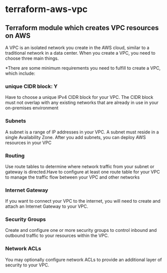 # terraform-aws-vpc
## Terraform module which creates VPC resources on AWS 

A VPC is an isolated network you create in the AWS cloud, similar to a traditional network in a data center. When you create a VPC, you need to choose three main things. 

*There are some minimum requirements you need to fulfill to create a VPC, which include:

### unique CIDR block: Y
Have to choose a unique IPv4 CIDR block for your VPC. The CIDR block must not overlap with any existing networks that are already in use in your on-premises environment

### Subnets
A subnet is a range of IP addresses in your VPC. A subnet must reside in a single Availability Zone. After you add subnets, you can deploy AWS resources in your VPC

### Routing
Use route tables to determine where network traffic from your subnet or gateway is directed.Have to configure at least one route table for your VPC to manage the traffic flow between your VPC and other networks

### Internet Gateway
If you want to connect your VPC to the internet, you will need to create and attach an Internet Gateway to your VPC.

### Security Groups
Create and configure one or more security groups to control inbound and outbound traffic to your resources within the VPC.

### Network ACLs
You may optionally configure network ACLs to provide an additional layer of security to your VPC.